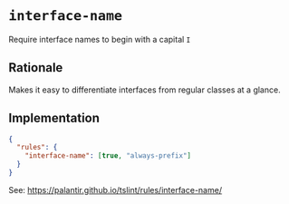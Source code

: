 # `interface-name`

Require interface names to begin with a capital `I`

## Rationale

Makes it easy to differentiate interfaces from regular classes at a glance.

## Implementation

```json
{
  "rules": {
    "interface-name": [true, "always-prefix"]
  }
}
```

See: https://palantir.github.io/tslint/rules/interface-name/

